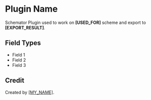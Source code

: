 # Plugin Name

Schemator Plugin used to work on **[USED_FOR]** scheme and export to **[EXPORT_RESULT]**.

## Field Types

- Field 1
- Field 2
- Field 3

## Credit

Created by [[MY_NAME]](https://github.com/[USERNAME]).